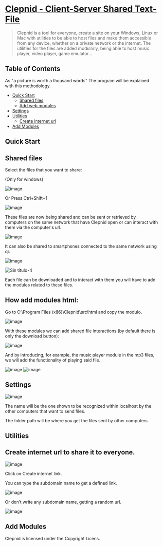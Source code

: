 # [Clepnid - Client-Server Shared Text-File][webpage]

> Clepnid is a tool for everyone, create a site on your Windows, Linux or Mac with utilities to be able to host files and make them accessible from any device, whether on a private network or the internet. The utilities for the files are added modularly, being able to host music player, video player, game emulator...

## Table of Contents

As "a picture is worth a thousand words" The program will be explained with this methodology.

* [Quick Start](#quick-start)
    * [Shared files](#Shared-files)
    * [Add web modules](#How-add-modules-html)
* [Settings](#settings)
* [Utilities](#utilities)
    * [Create internet url](#Create-internet-url-to-share-it-to-everyone)
* [Add Modules](#add-modules)

## Quick Start

## Shared files
 
Select the files that you want to share:

(Only for windows)

![image](https://user-images.githubusercontent.com/66835340/158058628-d97bf6b9-b45c-40e2-a670-89cd6ed00639.png)

Or Press Ctrl+Shift+1

![image](https://user-images.githubusercontent.com/66835340/158058782-7a31ae1e-1480-46d2-b3ec-c2e08a797150.png)

These files are now being shared and can be sent or retrieved by computers on the same network that have Clepnid open or can interact with them via the computer's url.

![image](https://user-images.githubusercontent.com/66835340/158058959-ef693845-1638-4d35-83e7-34aa176c3eaa.png)

It can also be shared to smartphones connected to the same network using qr.

![image](https://user-images.githubusercontent.com/66835340/158059015-f5687592-4fb2-4475-885e-22bd36f3130a.png)

![Sin título-4](https://user-images.githubusercontent.com/66835340/158059432-1e744e48-ded7-4da2-a17b-81eff0cfbed8.jpg)

Each file can be downloaded and to interact with them you will have to add the modules related to these files.

## How add modules html:

Go to C:\Program Files (x86)\Clepnid\src\html and copy the modulo.

![image](https://user-images.githubusercontent.com/66835340/158062692-0e17b031-023f-483e-b20a-ae524afffb39.png)

With these modules we can add shared file interactions (by default there is only the download button):

![image](https://user-images.githubusercontent.com/66835340/158062851-ec5c16f0-faa1-4979-93f1-6286531797d7.png)

And by introducing, for example, the music player module in the mp3 files, we will add the functionality of playing said file.

![image](https://user-images.githubusercontent.com/66835340/158062975-57c126cb-8ebc-4d83-92dc-345bad0aa43f.png)
![image](https://user-images.githubusercontent.com/66835340/158063039-226df3c1-4cce-46ca-893b-8499fd26cf43.png)



## Settings

![image](https://user-images.githubusercontent.com/66835340/158058344-03af665c-77f7-40ea-8aad-c9975d0e3eb5.png)

The name will be the one shown to be recognized within localhost by the other computers that want to send files.

The folder path will be where you get the files sent by other computers.

## Utilities

## Create internet url to share it to everyone.

![image](https://user-images.githubusercontent.com/66835340/158060363-c36aa763-5251-4126-b4e4-f285e505bc1e.png)

Click on Create internet link.

You can type the subdomain name to get a defined link.

![image](https://user-images.githubusercontent.com/66835340/158061452-7f11ca9f-d5b1-4164-97d6-0e79ab4f302a.png)

Or don't write any subdomain name, getting a random url.

![image](https://user-images.githubusercontent.com/66835340/158061597-3b3a9c48-3e5a-4b81-9aa8-7ecffc6345f7.png)


## Add Modules

Clepnid is licensed under the Copyright Licens.

[webpage]: https://clepnid.github.io/
